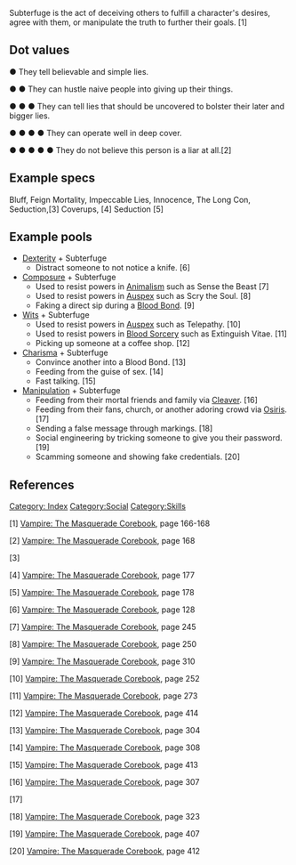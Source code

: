 Subterfuge is the act of deceiving others to fulfill a character's
desires, agree with them, or manipulate the truth to further their
goals. [1]

## Dot values

● They tell believable and simple lies.

● ● They can hustle naive people into giving up their things.

● ● ● They can tell lies that should be uncovered to bolster their later
and bigger lies.

● ● ● ● They can operate well in deep cover.

● ● ● ● ● They do not believe this person is a liar at all.[2]

## Example specs

Bluff, Feign Mortality, Impeccable Lies, Innocence, The Long Con,
Seduction,[3] Coverups, [4] Seduction [5]

## Example pools

- <a href="Dexterity" class="wikilink" title="Dexterity">Dexterity</a> +
  Subterfuge
  - Distract someone to not notice a knife. [6]
- <a href="Composure" class="wikilink" title="Composure">Composure</a> +
  Subterfuge
  - Used to resist powers in
    <a href="Animalism" class="wikilink" title="Animalism">Animalism</a>
    such as Sense the Beast [7]
  - Used to resist powers in
    <a href="Auspex" class="wikilink" title="Auspex">Auspex</a> such as
    Scry the Soul. [8]
  - Faking a direct sip during a
    <a href="Blood_Bond" class="wikilink" title="Blood Bond">Blood Bond</a>.
    [9]
- <a href="Wits" class="wikilink" title="Wits">Wits</a> + Subterfuge
  - Used to resist powers in
    <a href="Auspex" class="wikilink" title="Auspex">Auspex</a> such as
    Telepathy. [10]
  - Used to resist powers in
    <a href="Blood_Sorcery" class="wikilink" title="Blood Sorcery">Blood
    Sorcery</a> such as Extinguish Vitae. [11]
  - Picking up someone at a coffee shop. [12]
- <a href="Charisma" class="wikilink" title="Charisma">Charisma</a> +
  Subterfuge
  - Convince another into a Blood Bond. [13]
  - Feeding from the guise of sex. [14]
  - Fast talking. [15]
- <a href="Manipulation" class="wikilink"
  title="Manipulation">Manipulation</a> + Subterfuge
  - Feeding from their mortal friends and family via
    <a href="Predator_types#Cleaver" class="wikilink"
    title="Cleaver">Cleaver</a>. [16]
  - Feeding from their fans, church, or another adoring crowd via
    <a href="Predator_types#Osiris" class="wikilink"
    title="Osiris">Osiris</a>. [17]
  - Sending a false message through markings. [18]
  - Social engineering by tricking someone to give you their password.
    [19]
  - Scamming someone and showing fake credentials. [20]

## References

<a href="Category:_Index" class="wikilink"
title="Category: Index">Category: Index</a>
<a href="Category:Social" class="wikilink"
title="Category:Social">Category:Social</a>
<a href="Category:Skills" class="wikilink"
title="Category:Skills">Category:Skills</a>

[1] <a href="Vampire:_The_Masquerade_Corebook" class="wikilink"
title="Vampire: The Masquerade Corebook">Vampire: The Masquerade
Corebook</a>, page 166-168

[2] <a href="Vampire:_The_Masquerade_Corebook" class="wikilink"
title="Vampire: The Masquerade Corebook">Vampire: The Masquerade
Corebook</a>, page 168

[3]

[4] <a href="Vampire:_The_Masquerade_Corebook" class="wikilink"
title="Vampire: The Masquerade Corebook">Vampire: The Masquerade
Corebook</a>, page 177

[5] <a href="Vampire:_The_Masquerade_Corebook" class="wikilink"
title="Vampire: The Masquerade Corebook">Vampire: The Masquerade
Corebook</a>, page 178

[6] <a href="Vampire:_The_Masquerade_Corebook" class="wikilink"
title="Vampire: The Masquerade Corebook">Vampire: The Masquerade
Corebook</a>, page 128

[7] <a href="Vampire:_The_Masquerade_Corebook" class="wikilink"
title="Vampire: The Masquerade Corebook">Vampire: The Masquerade
Corebook</a>, page 245

[8] <a href="Vampire:_The_Masquerade_Corebook" class="wikilink"
title="Vampire: The Masquerade Corebook">Vampire: The Masquerade
Corebook</a>, page 250

[9] <a href="Vampire:_The_Masquerade_Corebook" class="wikilink"
title="Vampire: The Masquerade Corebook">Vampire: The Masquerade
Corebook</a>, page 310

[10] <a href="Vampire:_The_Masquerade_Corebook" class="wikilink"
title="Vampire: The Masquerade Corebook">Vampire: The Masquerade
Corebook</a>, page 252

[11] <a href="Vampire:_The_Masquerade_Corebook" class="wikilink"
title="Vampire: The Masquerade Corebook">Vampire: The Masquerade
Corebook</a>, page 273

[12] <a href="Vampire:_The_Masquerade_Corebook" class="wikilink"
title="Vampire: The Masquerade Corebook">Vampire: The Masquerade
Corebook</a>, page 414

[13] <a href="Vampire:_The_Masquerade_Corebook" class="wikilink"
title="Vampire: The Masquerade Corebook">Vampire: The Masquerade
Corebook</a>, page 304

[14] <a href="Vampire:_The_Masquerade_Corebook" class="wikilink"
title="Vampire: The Masquerade Corebook">Vampire: The Masquerade
Corebook</a>, page 308

[15] <a href="Vampire:_The_Masquerade_Corebook" class="wikilink"
title="Vampire: The Masquerade Corebook">Vampire: The Masquerade
Corebook</a>, page 413

[16] <a href="Vampire:_The_Masquerade_Corebook" class="wikilink"
title="Vampire: The Masquerade Corebook">Vampire: The Masquerade
Corebook</a>, page 307

[17]

[18] <a href="Vampire:_The_Masquerade_Corebook" class="wikilink"
title="Vampire: The Masquerade Corebook">Vampire: The Masquerade
Corebook</a>, page 323

[19] <a href="Vampire:_The_Masquerade_Corebook" class="wikilink"
title="Vampire: The Masquerade Corebook">Vampire: The Masquerade
Corebook</a>, page 407

[20] <a href="Vampire:_The_Masquerade_Corebook" class="wikilink"
title="Vampire: The Masquerade Corebook">Vampire: The Masquerade
Corebook</a>, page 412

